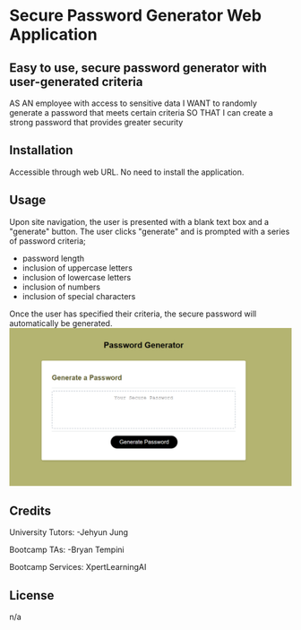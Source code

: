 # Secure Password Generator Web Application

## Easy to use, secure password generator with user-generated criteria

AS AN employee with access to sensitive data
I WANT to randomly generate a password that meets certain criteria
SO THAT I can create a strong password that provides greater security


## Installation

Accessible through web URL. No need to install the application.

## Usage

Upon site navigation, the user is presented with a blank text box and a "generate" button. The user clicks "generate" and is prompted with a series of password criteria;
- password length
- inclusion of uppercase letters
- inclusion of lowercase letters
- inclusion of numbers
- inclusion of special characters

Once the user has specified their criteria, the secure password will automatically be generated.
    ![deployed_page](assets/mock-up.png)

## Credits

University Tutors:
-Jehyun Jung

Bootcamp TAs:
-Bryan Tempini

Bootcamp Services: XpertLearningAI

## License

n/a
